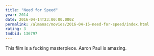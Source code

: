 ```yaml
---
title: "Need for Speed"
year: 2014
date: 2016-04-14T23:00:00.000Z
permalink: /almanac/movies/2016-04-15-need-for-speed/index.html
rating: 3
tmdbid: 136797
---
```


This film is a fucking masterpiece. Aaron Paul is amazing.
